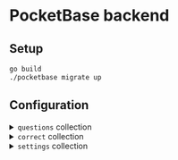 # PocketBase backend

## Setup

```bash
go build
./pocketbase migrate up
```

## Configuration

<details>
  <summary><code>questions</code> collection</summary><br>

  A collection of questions in the quiz.  
  (Visible by anyone)

  - `index` (number): number used to determine order of questions in the quiz
    - higher = later
    - must start at 0 and increase
  - `question` (text): question text
  - `choices` (JSON): JSON array of choices (in text form)
</details>

<details>
  <summary><code>correct</code> collection</summary><br>

  A collection of correct answers, each corresponding to a question.  
  (Only visible by admins)

  - `question` (relation): the corresponding question
  - `correct` (number): the choice index which is correct
    - the choices array supplied in the `questions` collection is 0-indexed
    - 0 means the first choice in the choices array is correct
</details>

<details>
  <summary><code>settings</code> collection</summary><br>

  A collection of settings consisting of key-value pairs.  
  (Visible by anyone, except for the `successKW` setting)

  - `key` (text):
    <details>
      <summary>valid keys</summary>

      - `startHTML` (HTML): the HTML on the start screen (excluding the start button)
      - `startButtonTxt` (plain text): the text on the start button
      - `nextButtonTxt` (plain text): the text on the button to advance to the next question
      - `submitButtonTxt` (plain text): the text on the button to advance past the last question (submit answers)
      - `proceedConfirmTxt` (plain text): the text in the confirmation dialog shown when the user advances to the next question without answering the current one
      - `failureHTML` (HTML): the HTML on the failure screen (excluding the keyword)
      - `failureKW` (HTML): the HTML keyword on the failure screen
      - `successHTML` (HTML): the HTML on the success screen (excluding the keyword)
      - `successKW` (HTML): the HTML keyword on the success screen
        <details>
          <summary>placeholders for embedding stats</summary>

          - `%userID%`: the user's ID (as reported in the `attempts` collection)
          - `%attempts%`: how many attempts this run took (previous unsuccessful attempts + this successful attempt) for the user
          - `%attemptTime%`: how much time, in milliseconds, the user took for this successful attempt
          - `%totalTime%`: how much time, in milliseconds, the user took over all attempts in this run
        </details>
    </details>
  - `value` (JSON): the value of the setting (either a JSON string or a JSON array of strings)
    - if the value is an array of strings, then they will be concatenated into one string (delimited by newline)

## Running

See [main README](../README.md).
